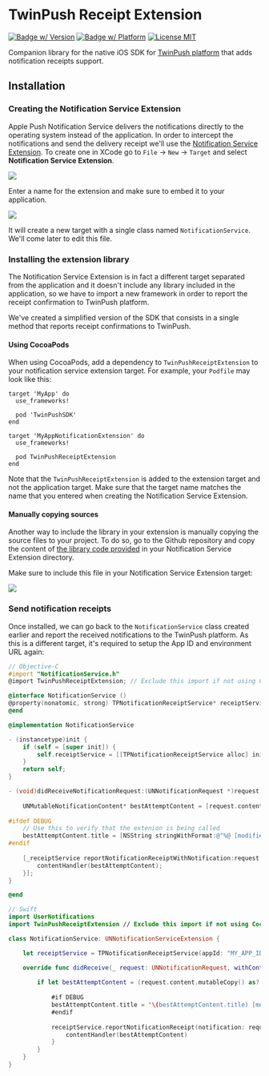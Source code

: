 TwinPush Receipt Extension
==================

[![Badge w/ Version](https://cocoapod-badges.herokuapp.com/v/TwinPushReceiptExtension/badge.png)](https://cocoapods.org/pods/TwinPushReceiptExtension)
[![Badge w/ Platform](https://cocoapod-badges.herokuapp.com/p/TwinPushReceiptExtension/badge.svg)](https://cocoapods.org/pods/TwinPushReceiptExtension)
[![License MIT](https://go-shields.herokuapp.com/license-MIT-blue.png)](https://github.com/TwinPush/ios-sdk/blob/master/LICENSE)

Companion library for the native iOS SDK for [TwinPush platform](http://twinpush.com) that adds notification receipts support.

## Installation


### Creating the Notification Service Extension

Apple Push Notification Service delivers the notifications directly to the operating system instead of the application. In order to intercept the notifications and send the delivery receipt we'll use the [Notification Service Extension](https://developer.apple.com/reference/usernotifications/unnotificationserviceextension). To create one in XCode go to `File` -> `New` -> `Target` and select **Notification Service Extension**.

![](http://i.imgur.com/G34LtGh.png)

Enter a name for the extension and make sure to embed it to your application.

![](http://i.imgur.com/6ZCGEuq.png)

It will create a new target with a single class named `NotificationService`. We'll come later to edit this file.

### Installing the extension library

The Notification Service Extension is in fact a different target separated from the application and it doesn't include any library included in the application, so we have to import a new framework in order to report the receipt confirmation to TwinPush platform.

We've created a simplified version of the SDK that consists in a single method that reports receipt confirmations to TwinPush.

#### Using CocoaPods
When using CocoaPods, add a dependency to `TwinPushReceiptExtension` to your notification service extension target. For example, your `Podfile` may look like this:

```
target 'MyApp' do
  use_frameworks!

  pod 'TwinPushSDK'
end

target 'MyAppNotificationExtension' do
  use_frameworks!

  pod TwinPushReceiptExtension
end
```

Note that the `TwinPushReceiptExtension` is added to the extension target and not the application target. Make sure that the target name matches the name that you entered when creating the Notification Service Extension.

#### Manually copying sources

Another way to include the library in your extension is manually copying the source files to your project. To do so, go to the Github repository and copy the content of [the library code provided](https://github.com/TwinPush/ios-sdk/blob/master/TwinPushReceiptExtension/TPNotificationReceiptService.swift) in your Notification Service Extension directory.

Make sure to include this file in your Notification Service Extension target:

![](https://i.imgur.com/qXMsx4d.png)

### Send notification receipts

Once installed, we can go back to the `NotificationService` class created earlier and report the received notifications to the TwinPush  platform. As this is a different target, it's required to setup the App ID and environment URL again:


~~~objective-c
// Objective-C
#import "NotificationService.h"
@import TwinPushReceiptExtension; // Exclude this import if not using CocoaPods 

@interface NotificationService ()
@property(nonatomic, strong) TPNotificationReceiptService* receiptService;
@end

@implementation NotificationService

- (instancetype)init {
    if (self = [super init]) {
        self.receiptService = [[TPNotificationReceiptService alloc] initWithAppId:@"MY_APP_ID" subdomain:@"TP_SUBDOMAIN"];
    }
    return self;
}

- (void)didReceiveNotificationRequest:(UNNotificationRequest *)request withContentHandler:(void (^)(UNNotificationContent * _Nonnull))contentHandler {
    
    UNMutableNotificationContent* bestAttemptContent = [request.content mutableCopy];
    
#ifdef DEBUG
    // Use this to verify that the extenion is being called
    bestAttemptContent.title = [NSString stringWithFormat:@"%@ [modified]", bestAttemptContent.title];
#endif
    
    [_receiptService reportNotificationReceiptWithNotification:request.content onComplete:^{
        contentHandler(bestAttemptContent);
    }];
}

@end
~~~
~~~swift
// Swift
import UserNotifications
import TwinPushReceiptExtension // Exclude this import if not using CocoaPods

class NotificationService: UNNotificationServiceExtension {

    let receiptService = TPNotificationReceiptService(appId: "MY_APP_ID", subdomain: "TP_SUBDOMAIN")

    override func didReceive(_ request: UNNotificationRequest, withContentHandler contentHandler: @escaping (UNNotificationContent) -> Void) {
        
        if let bestAttemptContent = (request.content.mutableCopy() as? UNMutableNotificationContent) {
            
            #if DEBUG
            bestAttemptContent.title = "\(bestAttemptContent.title) [modified]"
            #endif
            
            receiptService.reportNotificationReceipt(notification: request.content) {
                contentHandler(bestAttemptContent)
            }
        }
    }
}
~~~
